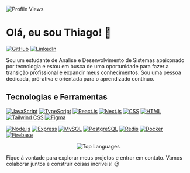![Profile Views](https://komarev.com/ghpvc/?username=a1Thiago&color=blueviolet)
# Olá, eu sou Thiago! 🚀

[![GitHub](https://img.shields.io/badge/GitHub-a1Thiago-blue?style=flat-square&logo=github)](https://github.com/a1Thiago) [![LinkedIn](https://img.shields.io/badge/LinkedIn-a1Th-blue?style=flat-square&logo=linkedin)](https://www.linkedin.com/in/a1Th/)

Sou um estudante de Análise e Desenvolvimento de Sistemas apaixonado por tecnologia e estou em busca de uma oportunidade para fazer a transição profissional e expandir meus conhecimentos. Sou uma pessoa dedicada, pró-ativa e orientada para o aprendizado contínuo.

## Tecnologias e Ferramentas

[![JavaScript](https://img.shields.io/badge/JavaScript-F7DF1E?style=flat-square&logo=javascript&logoColor=black)]() [![TypeScript](https://img.shields.io/badge/TypeScript-3178C6?style=flat-square&logo=typescript&logoColor=white)]() [![React.js](https://img.shields.io/badge/React.js-61DAFB?style=flat-square&logo=react&logoColor=black)]() [![Next.js](https://img.shields.io/badge/Next.js-000000?style=flat-square&logo=next.js&logoColor=white)]() [![CSS](https://img.shields.io/badge/CSS-1572B6?style=flat-square&logo=css3&logoColor=white)]() [![HTML](https://img.shields.io/badge/HTML-E34F26?style=flat-square&logo=html5&logoColor=white)]() [![Tailwind CSS](https://img.shields.io/badge/Tailwind%20CSS-38B2AC?style=flat-square&logo=tailwind-css&logoColor=white)]() [![Figma](https://img.shields.io/badge/Figma-F24E1E?style=flat-square&logo=figma&logoColor=white)]()

[![Node.js](https://img.shields.io/badge/Node.js-339933?style=flat-square&logo=node.js&logoColor=white)]() [![Express](https://img.shields.io/badge/Express-000000?style=flat-square&logo=express&logoColor=white)]() [![MySQL](https://img.shields.io/badge/MySQL-4479A1?style=flat-square&logo=mysql&logoColor=white)]() [![PostgreSQL](https://img.shields.io/badge/PostgreSQL-4169E1?style=flat-square&logo=postgresql&logoColor=white)]() [![Redis](https://img.shields.io/badge/Redis-DC382D?style=flat-square&logo=redis&logoColor=white)]() [![Docker](https://img.shields.io/badge/Docker-2496ED?style=flat-square&logo=docker&logoColor=white)]() [![Firebase](https://img.shields.io/badge/Firebase-FFCA28?style=flat-square&logo=firebase&logoColor=black)]()

<p align="center">
  <img src="https://github-readme-stats-nine-gamma-52.vercel.app/api/top-langs/?username=a1thiago&size_weight=0.5&count_weight=0.5&langs_count=6&layout=donut-vertical&cache_seconds=86400" alt="Top Languages">
</p>
Fique à vontade para explorar meus projetos e entrar em contato. Vamos colaborar juntos e construir coisas incríveis! 😉
